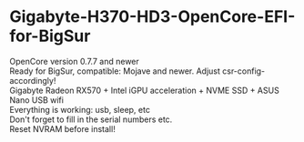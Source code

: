 # Gigabyte-H370-HD3-OpenCore-EFI-for-BigSur
OpenCore version 0.7.7 and newer<br>
Ready for BigSur, compatible: Mojave and newer. Adjust csr-config-accordingly!<br>
Gigabyte Radeon RX570 + Intel iGPU acceleration + NVME SSD + ASUS Nano USB wifi<br>
Everything is working: usb, sleep, etc<br>
Don't forget to fill in the serial numbers etc.<br>
Reset NVRAM before install!<br>
